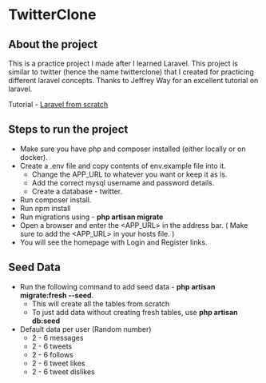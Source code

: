 # TwitterClone

## About the project
This is a practice project I made after I learned Laravel. This project is similar to twitter (hence the name twitterclone) that I created for practicing different laravel concepts. Thanks to Jeffrey Way for an excellent tutorial on laravel.

Tutorial  - <a href="https://laracasts.com/series/laravel-6-from-scratch">Laravel from scratch</a>

## Steps to run the project
- Make sure you have php and composer installed (either locally or on docker).
- Create a .env file and copy contents of env.example file into it.
  - Change the APP_URL to whatever you want or keep it as is.
  - Add the correct mysql username and password details.
  - Create a database - twitter.
- Run composer install.
- Run npm install
- Run migrations using - <b>php artisan migrate</b>
- Open a browser and enter the <APP_URL> in the address bar. ( Make sure to add the <APP_URL> in your hosts file. )
- You will see the homepage with Login and Register links.


## Seed Data
- Run the following command to add seed data - <b>php artisan migrate:fresh --seed</b>.
  - This will create all the tables from scratch
  - To just add data without creating fresh tables, use <b>php artisan db:seed</b>
- Default data per user (Random number)
  - 2 - 6 messages
  - 2 - 6 tweets
  - 2 - 6 follows
  - 2 - 6 tweet likes
  - 2 - 6 tweet dislikes